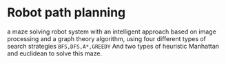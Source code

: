 # Robot path planning
a maze solving robot system with an intelligent approach based on image processing and a graph theory algorithm, using four different types of search strategies ` BFS,DFS,A*,GREEDY `
And two types of heuristic Manhattan and euclidean to solve this maze.
